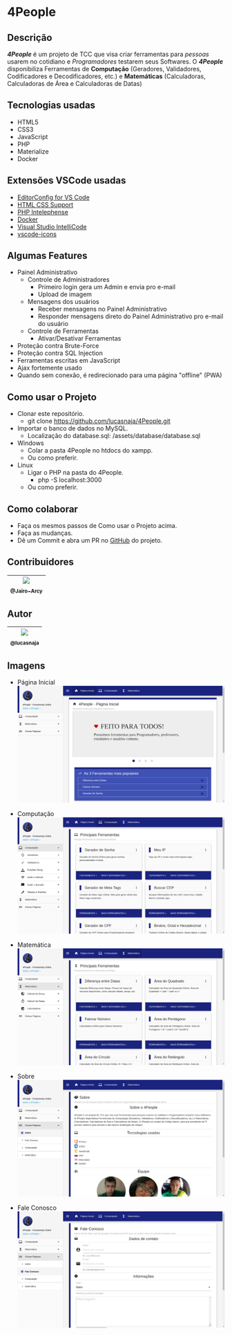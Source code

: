 # 4People

## Descrição
  **_4People_** é um projeto de TCC que visa criar ferramentas para _pessoas_ usarem no cotidiano e _Programadores_ testarem seus Softwares.
  O **_4People_** disponibiliza Ferramentas de **Computação** (Geradores, Validadores, Codificadores e Decodificadores, etc.) e **Matemáticas** (Calculadoras, Calculadoras de Área e Calculadoras de Datas)

## Tecnologias usadas
- HTML5
- CSS3
- JavaScript
- PHP
- Materialize
- Docker

## Extensões VSCode usadas
- [EditorConfig for VS Code](https://marketplace.visualstudio.com/items?itemName=EditorConfig.EditorConfig)
- [HTML CSS Support](https://marketplace.visualstudio.com/items?itemName=ecmel.vscode-html-css)
- [PHP Intelephense](https://marketplace.visualstudio.com/items?itemName=bmewburn.vscode-intelephense-client)
- [Docker](https://marketplace.visualstudio.com/items?itemName=ms-azuretools.vscode-docker)
- [Visual Studio IntelliCode](https://marketplace.visualstudio.com/items?itemName=VisualStudioExptTeam.vscodeintellicode)
- [vscode-icons](https://marketplace.visualstudio.com/items?itemName=vscode-icons-team.vscode-icons)

## Algumas Features
- Painel Administrativo
	- Controle de Administradores
		- Primeiro login gera um Admin e envia pro e-mail
		- Upload de imagem
	- Mensagens dos usuários
		- Receber mensagens no Painel Administrativo
		- Responder mensagens direto do Painel Administrativo pro e-mail do usuário
	- Controle de Ferramentas
		- Ativar/Desativar Ferramentas
- Proteção contra Brute-Force
- Proteção contra SQL Injection
- Ferramentas escritas em JavaScript
- Ajax fortemente usado
- Quando sem conexão, é redirecionado para uma página "offline" (PWA)

## Como usar o Projeto
- Clonar este repositório.
	- git clone https://github.com/lucasnaja/4People.git
- Importar o banco de dados no MySQL.
	- Localização do database.sql: /assets/database/database.sql
- Windows
	- Colar a pasta 4People no htdocs do xampp.
	- Ou como preferir.
- Linux
	- Ligar o PHP na pasta do 4People.
		- php -S localhost:3000
	- Ou como preferir.

## Como colaborar
- Faça os mesmos passos de Como usar o Projeto acima.
- Faça as mudanças.
- Dê um Commit e abra um PR no [GitHub](https://github.com/lucasnaja/4People) do projeto.

## Contribuidores
| [<img src="https://avatars2.githubusercontent.com/u/43898038?v=3&s=115"><br><sub>@Jairo-Arcy</sub>](https://github.com/Jairo-Arcy) |
| :---: |

## Autor
| [<img src="https://avatars3.githubusercontent.com/u/13838273?v=3&s=115"><br><sub>@lucasnaja</sub>](https://github.com/lucasnaja) |
| :---: |

## Imagens
- Página Inicial
![4people](assets/images/README_images/4people.png "4People - Início")

- Computação
![4people](assets/images/README_images/computacao.png "4People - Computação")

- Matemática
![4people](assets/images/README_images/matematica.png "4People - Matemática")

- Sobre
![4people](assets/images/README_images/sobre.png "4People - Sobre")

- Fale Conosco
![4people](assets/images/README_images/fale_conosco.png "4People - Fale Conosco")